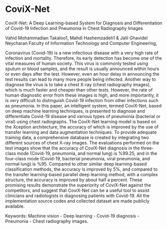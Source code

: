 # CoviX-Net
CoviX-Net: A Deep Learning-based System for Diagnosis and Differentiation of Covid-19 Infection and Pneumonia in Chest Radiography Images

Vahid Mohammadian Takaloo1, Mahdi Hashemzadeh1 & Jalil Ghavidel Neycharan
Faculty of Information Technology and Computer Engineering,

Coronavirus (Covid-19) is a new infectious disease with a very high rate of infection and mortality. Therefore, its early detection has become one of the vital measures of human society. This virus is commonly tested using sputum or blood samples, and the result is usually announced within hours or even days after the test. However, even an hour delay in announcing the test results can lead to many more people being infected. Another way to diagnose the virus is to take a chest X-ray (chest radiography images), which is much faster and cheaper than other tests. However, the rate of human diagnostic error from these images is high, and more importantly, it is very difficult to distinguish Covid-19 infection from other infections such as pneumonia. In this paper, an intelligent system, termed CoviX-Net, based on deep machine learning techniques, is presented to diagnose and differentiate Covid-19 disease and various types of pneumonia (bacterial or viral) using chest radiographs. The CoviX-Net learning model is based on the Xception architecture, the accuracy of which is improved by the use of transfer learning and data augmentation techniques. To provide adequate training data, a comprehensive database is created by integrating two different sources of chest X-ray images. The evaluations performed on the test images show that the accuracy of CoviX-Net diagnosis in the three-class mode (Covid-19, pneumonia, and normal lung) is %99.25, and in the four-class mode (Covid-19, bacterial pneumonia, viral pneumonia, and normal lung) is %95. Compared to other similar deep learning-based classification methods, the accuracy is improved by 5%, and compared to the transfer learning-based parallel deep learning method, with a complex structure, the accuracy is improved by about half a percent. These promising results demonstrate the superiority of CoviX-Net against the competitors, and suggest that CoviX-Net can be a useful tool to assist clinicians and radiologists in diagnosing patients with Covid-19. All the implementation source codes and collected dataset are made publicly available. 

Keywords: Machine vision - Deep learning - Covid-19 diagnosis - Pneumonia - Chest radiography images.
